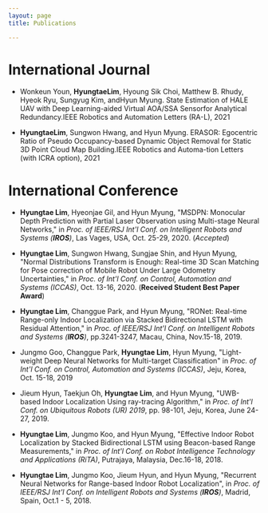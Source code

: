 ```yaml
---
layout: page
title: Publications

---
```


# International Journal

* Wonkeun Youn, **HyungtaeLim**, Hyoung Sik Choi, Matthew B. Rhudy, Hyeok Ryu, Sungyug Kim, andHyun Myung.  State Estimation of HALE UAV with Deep Learning-aided Virtual AOA/SSA Sensorfor Analytical Redundancy.IEEE Robotics and Automation Letters (RA-L), 2021


* **HyungtaeLim**, Sungwon Hwang, and Hyun Myung. ERASOR: Egocentric Ratio of Pseudo Occupancy-based Dynamic Object Removal for Static 3D Point Cloud Map Building.IEEE Robotics and Automa-tion Letters (with ICRA option), 2021


# International Conference

* **Hyungtae Lim**, Hyeonjae Gil, and Hyun Myung, "MSDPN: Monocular Depth Prediction with Partial Laser Observation using Multi-stage Neural Networks," in *Proc. of  IEEE/RSJ Int'l Conf. on Intelligent Robots and Systems (**IROS**)*, Las Vages, USA, Oct. 25-29, 2020. (*Accepted*)

* **Hyungtae Lim**, Sungwon Hwang, Sungjae Shin, and Hyun Myung, "Normal Distributions Transform is Enough: Real-time 3D Scan Matching for Pose correction of Mobile Robot Under Large Odometry Uncertainties," in *Proc. of  Int'l Conf. on Control, Automation and Systems (ICCAS)*, Oct. 13-16, 2020. (**Received Student Best Paper Award**)

* **Hyungtae Lim**, Changgue Park, and Hyun Myung, "RONet: Real-time Range-only Indoor Localization via Stacked Bidirectional LSTM with Residual Attention," in *Proc. of  IEEE/RSJ Int'l Conf. on Intelligent Robots and Systems (**IROS**)*, pp.3241-3247, Macau, China, Nov.15-18, 2019.

* Jungmo Goo, Changgue Park, **Hyungtae Lim**, Hyun Myung, "Light-weight Deep Neural Networks for Multi-target Classification" in *Proc. of  Int'l Conf. on Control, Automation and Systems (ICCAS)*, Jeju, Korea, Oct. 15-18, 2019

* Jieum Hyun, Taekjun Oh, **Hyungtae Lim**, and Hyun Myung, "UWB-based Indoor Localization Using ray-tracing Algorithm," in *Proc. of Int'l Conf. on Ubiquitous Robots (UR) 2019*, pp. 98-101, Jeju, Korea, June 24-27, 2019.

* **Hyungtae Lim**, Jungmo Koo, and Hyun Myung, "Effective Indoor Robot Localization by Stacked Bidirectional LSTM using Beacon-based Range Measurements," in *Proc. of Int'l Conf. on Robot Intelligence Technology and Applications (RiTA)*, Putrajaya, Malaysia, Dec.16-18, 2018.

* **Hyungtae Lim**, Jungmo Koo, Jieum Hyun, and Hyun Myung, "Recurrent Neural Networks for Range-based Indoor Robot Localization", in *Proc. of IEEE/RSJ Int'l Conf. on Intelligent Robots and Systems (**IROS**)*, Madrid, Spain, Oct.1 - 5, 2018.


